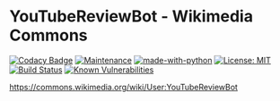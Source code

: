 # YouTubeReviewBot - Wikimedia Commons

[![Codacy Badge](https://api.codacy.com/project/badge/Grade/12654bd68d9745aabea345e13c03078d)](https://app.codacy.com/manual/eatcha-wikimedia/YouTubeReviewBot?utm_source=github.com&utm_medium=referral&utm_content=eatcha-wikimedia/YouTubeReviewBot&utm_campaign=Badge_Grade_Dashboard)
[![Maintenance](https://img.shields.io/badge/Maintained%3F-yes-green.svg)](https://github.com/eatcha-wikimedia/YouTubeReviewBot/graphs/commit-activity)
[![made-with-python](https://img.shields.io/badge/Made%20with-Python-1f425f.svg)](https://www.python.org/)
[![License: MIT](https://img.shields.io/badge/License-MIT-yellow.svg)](https://github.com/eatcha-wikimedia/YouTubeReviewBot/blob/master/LICENSE)
[![Build Status](https://travis-ci.org/eatcha-wikimedia/YouTubeReviewBot.svg?branch=master)](https://travis-ci.org/eatcha-wikimedia/YouTubeReviewBot)
[![Known Vulnerabilities](https://snyk.io/test/github/eatcha-wikimedia/YouTubeReviewBot/badge.svg?targetFile=requirements.txt)](https://snyk.io/test/github/eatcha-wikimedia/YouTubeReviewBot?targetFile=requirements.txt)

<https://commons.wikimedia.org/wiki/User:YouTubeReviewBot>

